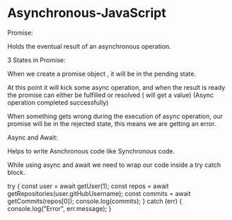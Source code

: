 # Asynchronous-JavaScript

Promise:

Holds the eventual result of an asynchronous operation.

3 States in Promise:

When we create a promise object , it will be in the pending state.

At this point it will kick some async operation, and when the result is ready the promise can either be fulfilled or resolved ( will get a value) (Async operation completed successfully)

When something gets wrong during the execution of async operation, our promise will be in the rejected state, this means we are getting an error.


Async and Await:

Helps to write Asnchronous code like Synchronous code.

While using async and await we need to wrap our code inside a try catch block.

try {
    const user = await getUser(1);
    const repos = await getRepositories(user.gitHubUsername);
    const commits = await getCommits(repos[0]);
    console.log(commits);
  } catch (err) {
    console.log("Error", err.message);
  }
